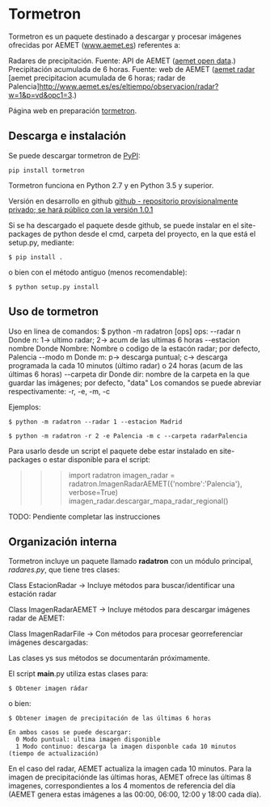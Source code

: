 # Tormetron

Tormetron es un paquete destinado a descargar y procesar imágenes ofrecidas por AEMET (www.aemet.es) referentes a:

  Radares de precipitación. Fuente:  API de AEMET ([aemet open data](https://opendata.aemet.es/).)
  Precipitación acumulada de 6 horas. Fuente: web de AEMET ([aemet radar](http://www.aemet.es/es/eltiempo/observacion/radar) [aemet precipitacion acumulada de 6 horas; radar de Palencia]http://www.aemet.es/es/eltiempo/observacion/radar?w=1&p=vd&opc1=3.)
  
Página web en preparación [tormetron](https://tormetron.com/).


## Descarga e instalación

Se puede descargar tormetron de [PyPI](https://pypi.org/project/tormetron/):

    pip install tormetron

Tormetron funciona en Python 2.7 y en Python 3.5 y superior.

Versión en desarrollo en github [github - repositorio provisionalmente privado; se hará público con la versión 1.0.1](https://github.com/jlbmdm/tormetron)

Si se ha descargado el paquete desde github, se puede instalar en el site-packages de python desde el cmd, carpeta del proyecto, en la que está el setup.py, mediante:

    $ pip install .

o bien con el método antiguo (menos recomendable):

    $ python setup.py install

## Uso de tormetron

Uso en linea de comandos:
  $ python -m radatron [ops]
    ops:
    --radar n
      Donde n: 1-> ultimo radar; 2-> acum de las ultimas 6 horas
    --estacion nombre
      Donde Nombre: Nombre o codigo de la estacón radar; por defecto, Palencia
    --modo m
      Donde m: p-> descarga puntual; c-> descarga programada la cada 10 minutos (último radar) o 24 horas (acum de las últimas 6 horas)
    --carpeta dir
      Donde dir: nombre de la carpeta en la que guardar las imágenes; por defecto, "data"
  Los comandos se puede abreviar respectivamente: -r, -e, -m, -c

  Ejemplos:
  
    $ python -m radatron --radar 1 --estacion Madrid
    
    $ python -m radatron -r 2 -e Palencia -m c --carpeta radarPalencia

Para usarlo desde un script el paquete debe estar instalado en site-packages o estar disponible para el script:
>>> import radatron
>>> imagen_radar = radatron.ImagenRadarAEMET({'nombre':'Palencia'}, verbose=True)
>>> imagen_radar.descargar_mapa_radar_regional()

TODO: Pendiente completar las instrucciones


## Organización interna

Tormetron incluye un paquete llamado __radatron__ con un módulo principal, _radares.py_, que tiene tres clases:

  Class EstacionRadar     -> Incluye métodos para buscar/identificar una estación radar
  
  Class ImagenRadarAEMET  -> Incluye métodos para descargar imágenes radar de AEMET:

  Class ImagenRadarFile   -> Con métodos para procesar georreferenciar imágenes descargadas:

Las clases ys sus métodos se documentarán próximamente.

El script __main__.py utiliza estas clases para:

    $ Obtener imagen rádar

  o bien:

    $ Obtener imagen de precipitación de las últimas 6 horas
    
    En ambos casos se puede descargar:
      0 Modo puntual: ultima imagen disponible
      1 Modo continuo: descarga la imagen disponble cada 10 minutos (tiempo de actualización)

En el caso del radar, AEMET actualiza la imagen cada 10 minutos. Para la imagen de precipitaciónde las últimas horas, AEMET ofrece las últimas 8 imagenes, correspondientes a los 4 momentos de referencia del día (AEMET genera estas imágenes a las 00:00, 06:00, 12:00 y 18:00 cada día).

